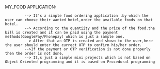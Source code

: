 MY_FOOD APPLICATION:

             --> It's a simple food ordering application ,by which the user can choose their wanted hotel,order the available foods on that hotel.
             --> According to the quantiity and the price of the food,the bill is created and it can be paid using the payment methods(GooglePay/Phonepay) which is just a sample one.
             --> After that an OTP is created and shown to the user,here the user should enter the currect OTP to confirm his/her order.
             -->If the payment or OTP verification is not done properly then the order is not done.
             --> It,s just a simple mini projects which is not based on Object Oriented programming and it is based on Procedural programming
